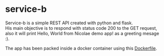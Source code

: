 # service-b

Service-b is a simple REST API created with python and flask.  
His main objective is to respond with status code 200 to the GET request, also it will print Hello, World from Nicolae demo app! as a greeting mesage :).

The app has been packed inside a docker container using this [Dockerfile](Dockerfile).